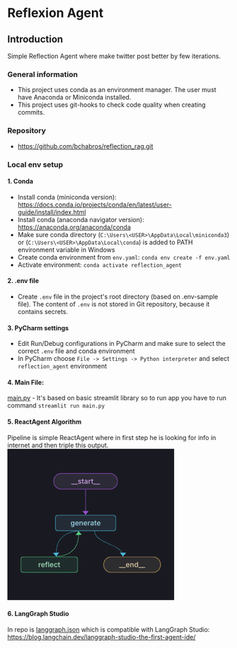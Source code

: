 # Reflexion Agent

## Introduction

Simple Reflection Agent where make twitter post better by few iterations.

### General information

- This project uses conda as an environment manager. The user must have Anaconda or Miniconda installed.
- This project uses git-hooks to check code quality when creating commits.

### Repository

- https://github.com/bchabros/reflection_rag.git

### Local env setup

#### 1. Conda

- Install conda (miniconda version): https://docs.conda.io/projects/conda/en/latest/user-guide/install/index.html
- Install conda (anaconda navigator version): https://anaconda.org/anaconda/conda
- Make sure conda directory (`C:\Users\<USER>\AppData\Local\miniconda3`) or (`C:\Users\<USER>\AppData\Local\conda`) is added to PATH environment variable in Windows
- Create conda environment from `env.yaml`: `conda env create -f env.yaml`
- Activate environment: `conda activate reflection_agent`

#### 2. .env file

- Create `.env` file in the project's root directory (based on .env-sample file). The content of `.env` is not stored in Git repository, because it contains secrets.

#### 3. PyCharm settings

- Edit Run/Debug configurations in PyCharm and make sure to select the correct `.env` file and conda environment
- In PyCharm choose `File -> Settings -> Python interpreter` and select `reflection_agent` environment

#### 4. Main File:

[main.py](main.py) - It's based on basic streamlit library so to run app you have to run command `streamlit run main.py`

#### 5. ReactAgent Algorithm

Pipeline is simple ReactAgent where in first step he is looking for info in internet and then triple this output.
![graph.png](png/graph_readme.png)

#### 6. LangGraph Studio
In repo is [langgraph.json](langgraph.json) which is compatible with LangGraph Studio: https://blog.langchain.dev/langgraph-studio-the-first-agent-ide/


